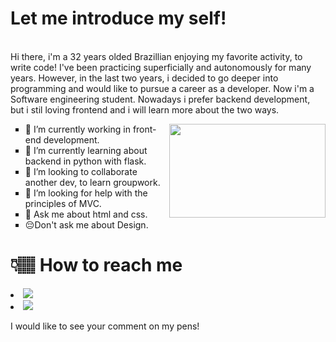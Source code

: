 <div>
<p>
<h1>Let me introduce my self!</h1><br>
Hi there, i'm a 32 years olded Brazillian enjoying my favorite activity, to write code! I've been practicing superficially and autonomously for many years. However, in the last two years, i decided to go deeper into programming and would like to pursue a career as a developer. Now i'm a Software engineering student.
Nowadays i prefer backend development, but i stil loving frontend and i will learn more about the two ways.
</p>
<img style="width:250px; height:150px; float:right;" src="https://media0.giphy.com/media/PiQejEf31116URju4V/giphy.gif">

<ul style="list-style:square;">

<li>
🔭 I’m currently working in front-end development.
</li>
<li>
🌱 I’m currently learning about backend in python with flask.
</li>
<li>
👯 I’m looking to collaborate another dev, to learn groupwork.
</li>
<li>
🤔 I’m looking for help with the principles of MVC.
</li>
<li>
💬 Ask me about html and css.
</li>
<li>
 😔Don't ask me about Design.
 </li>
</ul>

</div>


# 👇🏽 How to reach me


<!-- <ul style="list-style:none;display:flex;justify-content:space-around; flex-wrap:wrap;">
Telegram
<li>
<a href="https://t.me/thyezoliveira">
<img src="https://img.shields.io/badge/Telegram-2CA5E0?style=for-the-badge&logo=telegram&logoColor=white">
</a>
</li>
<li>
<a href="https://www.instagram.com/thyezoliveira/">
<img src="https://img.shields.io/badge/Instagram-E4405F?style=for-the-badge&logo=instagram&logoColor=white">
</a>
</li>
<li>
<a href="https://twitter.com/thyezoliveira">
<img src="https://img.shields.io/badge/Twitter-1DA1F2?style=for-the-badge&logo=twitter&logoColor=white">
</a>
</li> -->
  
<!-- LinkedIn -->
<li>
<a href="https://www.linkedin.com/in/thyezoliveira/">
<img src="https://img.shields.io/badge/LinkedIn-0077B5?style=for-the-badge&logo=linkedin&logoColor=white">
</a>
</li>
<!-- Codepen -->
<li>
<a href="https://codepen.io/thyezoliveiramonteiro">
<img src="https://img.shields.io/badge/Codepen-000000?style=for-the-badge&logo=codepen&logoColor=white">
</a>
 <p >I would like to see your comment on my pens!</p>
</li>

</ul>
